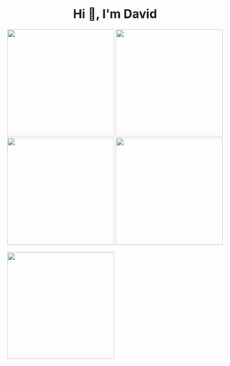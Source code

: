 <h1 align="center">Hi 👋, I'm David</h1>

<p align="center">
  <img src="https://github.com/user-attachments/assets/9f56cff5-beb1-45ca-b265-1659ee9a65c1" width="250" />
  <img src="https://github.com/user-attachments/assets/411d1e8d-9cf3-4fb9-aeff-655d83081804" width="250" />
  <img src="" width="250" />
  <img src="https://github.com/user-attachments/assets/7f2f9e72-b01f-491b-a1ee-4bf0980fb903" width="250" />
</p>



  <img src="" width="250" />

